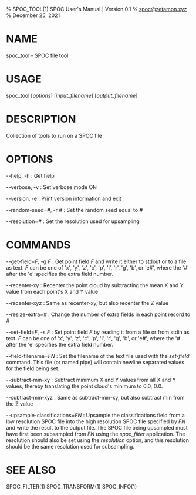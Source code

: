 % SPOC\_TOOL(1) SPOC User's Manual | Version 0.1
% spoc@zetamon.xyz
% December 25, 2021

# NAME

spoc\_tool - SPOC file tool

# USAGE

spoc\_tool [*options*] [*input_filename*] [*output_filename*]

# DESCRIPTION

Collection of tools to run on a SPOC file

# OPTIONS

\-\-help, -h
:   Get help

\-\-verbose, -v
:   Set verbose mode ON

\-\-version, -e
:   Print version information and exit

\-\-random-seed=*#*, -r *#*
:   Set the random seed equal to *#*

\-\-resolution=*#*
:   Set the resolution used for upsampling

# COMMANDS

\-\-get-field=*F*, -g *F*
:   Get point field *F* and write it either to stdout or to a file as
    text. *F* can be one of 'x', 'y', 'z', 'c', 'p', 'i', 'r', 'g', 'b', or
    'e#', where the '#' after the 'e' specifies the extra field number.

\-\-recenter-xy
:   Recenter the point cloud by subtracting the mean X and Y value from
    each point's X and Y value

\-\-recenter-xyz
:   Same as recenter-xy, but also recenter the Z value

\-\-resize-extra=*#*
:   Change the number of extra fields in each point record to *#*

\-\-set-field=*F*, -s *F*
:   Set point field *F* by reading it from a file or from stdin as text.
    *F* can be one of 'x', 'y', 'z', 'c', 'p', 'i', 'r', 'g', 'b', or 'e#',
    where the '#' after the 'e' specifies the extra field number.

\-\-field-filename=*FN*
:   Set the filename of the text file used with the *set-field* command.
    This file (or named pipe) will contain newline separated values for
    the field being set.

\-\-subtract-min-xy
:   Subtract minimum X and Y values from all X and Y values, thereby
    translating the point cloud's minimum to 0.0, 0.0.

\-\-subtract-min-xyz
:   Same as subtract-min-xy, but also subtract min from the Z value

\-\-upsample-classifications=*FN*
:   Upsample the classifications field from a low resolution SPOC file
    into the high resolution SPOC file specified by *FN* and write the
    result to the output file. The SPOC file being upsampled must have
    first been subsampled from *FN* using the *spoc_filter* application.
    The resolution should also be set using the *resolution* option, and
    this resolution should be the same resolution used for subsampling.

# SEE ALSO

SPOC\_FILTER(1)
SPOC\_TRANSFORM(1)
SPOC\_INFO(1)

